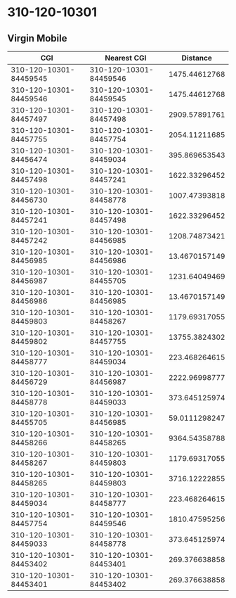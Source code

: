 # 310-120-10301
## Virgin Mobile


| CGI | Nearest CGI | Distance |
|-----|-------------|----------|
| 310-120-10301-84459545 | 310-120-10301-84459546 | 1475.44612768 |
| 310-120-10301-84459546 | 310-120-10301-84459545 | 1475.44612768 |
| 310-120-10301-84457497 | 310-120-10301-84457498 | 2909.57891761 |
| 310-120-10301-84457755 | 310-120-10301-84457754 | 2054.11211685 |
| 310-120-10301-84456474 | 310-120-10301-84459034 | 395.869653543 |
| 310-120-10301-84457498 | 310-120-10301-84457241 | 1622.33296452 |
| 310-120-10301-84456730 | 310-120-10301-84458778 | 1007.47393818 |
| 310-120-10301-84457241 | 310-120-10301-84457498 | 1622.33296452 |
| 310-120-10301-84457242 | 310-120-10301-84456985 | 1208.74873421 |
| 310-120-10301-84456985 | 310-120-10301-84456986 | 13.4670157149 |
| 310-120-10301-84456987 | 310-120-10301-84455705 | 1231.64049469 |
| 310-120-10301-84456986 | 310-120-10301-84456985 | 13.4670157149 |
| 310-120-10301-84459803 | 310-120-10301-84458267 | 1179.69317055 |
| 310-120-10301-84459802 | 310-120-10301-84457755 | 13755.3824302 |
| 310-120-10301-84458777 | 310-120-10301-84459034 | 223.468264615 |
| 310-120-10301-84456729 | 310-120-10301-84456987 | 2222.96998777 |
| 310-120-10301-84458778 | 310-120-10301-84459033 | 373.645125974 |
| 310-120-10301-84455705 | 310-120-10301-84456985 | 59.0111298247 |
| 310-120-10301-84458266 | 310-120-10301-84458265 | 9364.54358788 |
| 310-120-10301-84458267 | 310-120-10301-84459803 | 1179.69317055 |
| 310-120-10301-84458265 | 310-120-10301-84459803 | 3716.12222855 |
| 310-120-10301-84459034 | 310-120-10301-84458777 | 223.468264615 |
| 310-120-10301-84457754 | 310-120-10301-84459546 | 1810.47595256 |
| 310-120-10301-84459033 | 310-120-10301-84458778 | 373.645125974 |
| 310-120-10301-84453402 | 310-120-10301-84453401 | 269.376638858 |
| 310-120-10301-84453401 | 310-120-10301-84453402 | 269.376638858 |
